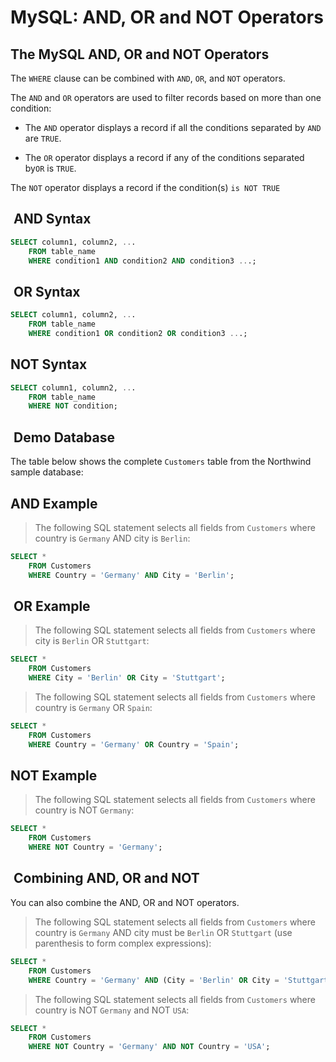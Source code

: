 # MySQL: AND, OR and NOT Operators

## The MySQL AND, OR and NOT Operators

The `WHERE` clause can be combined with `AND`, `OR`, and
`NOT` operators.

The `AND` and `OR` operators are used to filter records based
on more than one condition:

- The `AND` operator displays a record if all the conditions
  separated by `AND` are `TRUE`.

- The `OR` operator displays a record if any of the conditions
  separated by`OR` is `TRUE`.

The `NOT` operator displays a record if the condition(s)
`is NOT TRUE`

##  AND Syntax

```sql
SELECT column1, column2, ...
    FROM table_name
    WHERE condition1 AND condition2 AND condition3 ...;
```

##  OR Syntax

```sql
SELECT column1, column2, ...
    FROM table_name
    WHERE condition1 OR condition2 OR condition3 ...;
```

## NOT Syntax

```sql
SELECT column1, column2, ...
    FROM table_name
    WHERE NOT condition;
```

##  Demo Database

The table below shows the complete `Customers` table from
the Northwind sample database:

## AND Example

> The following SQL statement selects all fields from `Customers`
> where country is `Germany` AND city is `Berlin`:

```sql
SELECT * 
    FROM Customers
    WHERE Country = 'Germany' AND City = 'Berlin';
```

##  OR Example

> The following SQL statement selects all fields from `Customers`
> where city is `Berlin` OR `Stuttgart`:

```sql
SELECT * 
    FROM Customers
    WHERE City = 'Berlin' OR City = 'Stuttgart';
```

> The following SQL statement selects all fields from `Customers`
> where country is `Germany` OR `Spain`:

```sql
SELECT * 
    FROM Customers
    WHERE Country = 'Germany' OR Country = 'Spain';
```

## NOT Example

> The following SQL statement selects all fields from `Customers`
> where country is NOT `Germany`:

```sql
SELECT * 
    FROM Customers
    WHERE NOT Country = 'Germany';
```

##  Combining AND, OR and NOT

You can also combine the AND, OR and NOT operators.

> The following SQL statement selects all fields from `Customers`
> where country is `Germany` AND city must be `Berlin` OR `Stuttgart`
> (use parenthesis to form complex expressions):

```sql
SELECT * 
    FROM Customers
    WHERE Country = 'Germany' AND (City = 'Berlin' OR City = 'Stuttgart');
```

> The following SQL statement selects all fields from `Customers`
> where country is NOT `Germany` and NOT `USA`:

```sql
SELECT * 
    FROM Customers
    WHERE NOT Country = 'Germany' AND NOT Country = 'USA';
```

